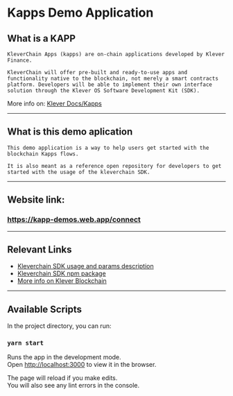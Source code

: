 # Kapps Demo Application

## What is a KAPP

    KleverChain Apps (kapps) are on-chain applications developed by Klever Finance.

    KleverChain will offer pre-built and ready-to-use apps and functionality native to the blockchain, not merely a smart contracts platform. Developers will be able to implement their own interface solution through the Klever OS Software Development Kit (SDK).

More info on: [Klever Docs/Kapps](https://docs.klever.finance/#kapps)

<hr/>

## What is this demo aplication

    This demo application is a way to help users get started with the blockchain Kapps flows.

    It is also meant as a reference open repository for developers to get started with the usage of the kleverchain SDK.

<hr/>

## Website link:

### https://kapp-demos.web.app/connect

<hr/>

## Relevant Links

- [Kleverchain SDK usage and params description](https://klever.gitbook.io/kleverchain-sdk/)
- [Kleverchain SDK npm package](https://www.npmjs.com/package/@klever/sdk)
- [More info on Klever Blockchain](https://docs.klever.finance/)

<hr/>

## Available Scripts

In the project directory, you can run:

### `yarn start`

Runs the app in the development mode.\
Open [http://localhost:3000](http://localhost:3000) to view it in the browser.

The page will reload if you make edits.\
You will also see any lint errors in the console.
